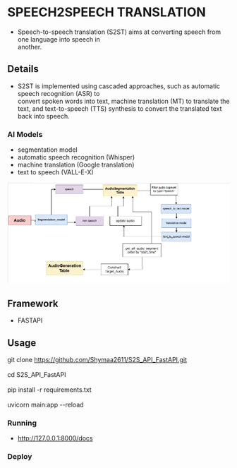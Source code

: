 # SPEECH2SPEECH TRANSLATION 
 - Speech-to-speech translation (S2ST) aims at converting speech from one language into speech in    
   another.

## Details
 - S2ST is implemented using cascaded approaches, such as  automatic speech recognition (ASR) to  
   convert spoken words into text, machine translation (MT) to translate the text, and text-to-speech (TTS) synthesis to convert the translated text back into  speech. 

### AI Models
- segmentation model 
- automatic speech recognition (Whisper)
- machine translation (Google translation)
- text to speech (VALL-E-X)

![S2ST](api_process_image.jpg)

## Framework 
- FASTAPI


## Usage
  git clone https://github.com/Shymaa2611/S2S_API_FastAPI.git
  <br><br>
  cd S2S_API_FastAPI
  <br><br>
  pip install -r requirements.txt
  <br><br>
  uvicorn main:app --reload


### Running
 
  - http://127.0.0.1:8000/docs

### Deploy

  




